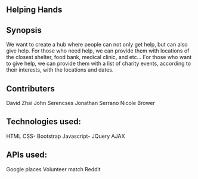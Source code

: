 ## Helping Hands

## Synopsis

We want to create a hub where people can not only get help, but can also give help.
For those who need help, we can provide them with locations of the closest shelter, food bank, medical clinic, and etc...
For those who want to give help, we can provide them with a list of charity events, according to their interests, with the locations and dates.

## Contributers

David Zhai
John Serencses
Jonathan Serrano
Nicole Brower

## Technologies used:

HTML
CSS- Bootstrap
Javascript- JQuery
			AJAX

## APIs used:

Google places
Volunteer match
Reddit